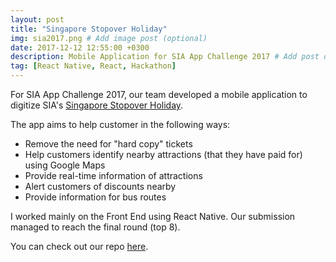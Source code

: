 ```yaml
---
layout: post
title: "Singapore Stopover Holiday"
img: sia2017.png # Add image post (optional)
date: 2017-12-12 12:55:00 +0300
description: Mobile Application for SIA App Challenge 2017 # Add post description (optional)
tag: [React Native, React, Hackathon]
---
```


For SIA App Challenge 2017, our team developed a mobile application to digitize
SIA's [Singapore Stopover Holiday](https://www.singaporeair.com/en_UK/sg/plan-travel/packages/singapore-stopover-holiday/).

The app aims to help customer in the following ways:
- Remove the need for "hard copy" tickets
- Help customers identify nearby attractions (that they have paid for) using Google Maps
- Provide real-time information of attractions
- Alert customers of discounts nearby
- Provide information for bus routes

I worked mainly on the Front End using React Native. Our submission managed to reach the final round (top 8).

You can check out our repo [here](https://github.com/FausticSun/WHYN-SIA-App-Challenge).
